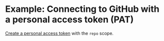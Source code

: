 # Example: Connecting to GitHub with a personal access token (PAT) 

[Create a personal access token](https://help.github.com/en/github/authenticating-to-github/creating-a-personal-access-token) with the `repo` scope.
